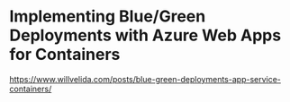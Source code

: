 # Implementing Blue/Green Deployments with Azure Web Apps for Containers

https://www.willvelida.com/posts/blue-green-deployments-app-service-containers/
